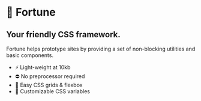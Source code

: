 # 🔮 Fortune

## Your friendly CSS framework.

Fortune helps prototype sites by providing a set of non-blocking utilities and basic components.

- ⚡️  Light-weight at 10kb
- ⛔️  No preprocessor required
- 📐  Easy CSS grids & flexbox
- 🌈  Customizable CSS variables
